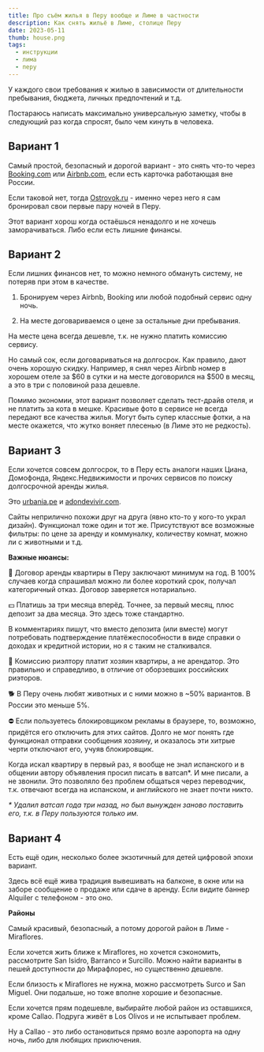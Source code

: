 ```yaml
---
title: Про съём жилья в Перу вообще и Лиме в частности
description: Как снять жильё в Лиме, столице Перу
date: 2023-05-11
thumb: house.png
tags:
  - инструкции
  - лима
  - перу
---
```


У каждого свои требования к жилью в зависимости от длительности пребывания, бюджета, личных предпочтений и т.д.

Постараюсь написать максимально универсальную заметку, чтобы в следующий раз когда спросят, было чем кинуть в человека.

## Вариант 1

Самый простой, безопасный и дорогой вариант - это снять что-то через [Booking.com](https://booking.com) или [Airbnb.com](https://airbnb.com), если есть карточка работающая вне России.

Если таковой нет, тогда [Ostrovok.ru](https://ostrovok.ru/) - именно через него я сам бронировал свои первые пару ночей в Перу.

Этот вариант хорош когда остаёшься ненадолго и не хочешь заморачиваться. Либо если есть лишние финансы.

## Вариант 2

Если лишних финансов нет, то можно немного обмануть систему, не потеряв при этом в качестве.

1. Бронируем через Airbnb, Booking или любой подобный сервис одну ночь.

2. На месте договариваемся о цене за остальные дни пребывания.

На месте цена всегда дешевле, т.к. не нужно платить комиссию сервису.

Но самый сок, если договариваться на долгосрок. Как правило, дают очень хорошую скидку. Например, я снял через Airbnb номер в хорошем отеле за $60 в сутки и на месте договорился на $500 в месяц, а это в три с половиной раза дешевле.

Помимо экономии, этот вариант позволяет сделать тест-драйв отеля, и не платить за кота в мешке. Красивые фото в сервисе не всегда передают все качества жилья. Могут быть супер классные фотки, а на месте окажется, что жутко воняет плесенью (в Лиме это не редкость).

## Вариант 3

Если хочется совсем долгосрок, то в Перу есть аналоги наших Циана, Домофонда, Яндекс.Недвижимости и прочих сервисов по поиску долгосрочной аренды жилья.

Это [urbania.pe](https://urbania.pe) и [adondevivir.com](https://www.adondevivir.com).

Сайты неприлично похожи друг на друга (явно кто-то у кого-то украл дизайн). Функционал тоже один и тот же. Присутствуют все возможные фильтры: по цене за аренду и коммуналку, количеству комнат, можно ли с животными и т.д.

**Важные нюансы:**

📃 Договор аренды квартиры в Перу заключают минимум на год. В 100% случаев когда спрашивал можно ли более короткий срок, получал категоричный отказ. Договор заверяется нотариально.

💵 Платишь за три месяца вперёд. Точнее, за первый месяц, плюс депозит за два месяца. Это здесь тоже стандартно.

В комментариях пишут, что вместо депозита (или вместе) могут потребовать подтверждение платёжеспособности в виде справки о доходах и кредитной истории, но я с таким не сталкивался.

💼 Комиссию риэлтору платит хозяин квартиры, а не арендатор. Это правильно и справедливо, в отличие от оборзевших российских риэторов.

🐕 В Перу очень любят животных и с ними можно в ~50% вариантов. В России это меньше 5%.

⛔ Если пользуетесь блокировщиком рекламы в браузере, то, возможно, придётся его отключить для этих сайтов. Долго не мог понять где функционал отправки сообщения хозяину, и оказалось эти хитрые черти отключают его, учуяв блокировщик.

Когда искал квартиру в первый раз, я вообще не знал испанского и в общении автору объявления просил писать в ватсап*. И мне писали, а не звонили. Это позволяло без проблем общаться через переводчик, т.к. отвечают всегда на испанском, и английского не знает почти никто.

_* Удалил ватсап года три назад, но был вынужден заново поставить его, т.к. в Перу пользуются только им._

## Вариант 4

Есть ещё один, несколько более экзотичный для детей цифровой эпохи вариант.

Здесь всё ещё жива традиция вывешивать на балконе, в окне или на заборе сообщение о продаже или сдаче в аренду. Если видите баннер Alquiler с телефоном - это оно.

**Районы**

Самый красивый, безопасный, а потому дорогой район в Лиме - Miraflores.

Если хочется жить ближе к Miraflores, но хочется сэкономить, рассмотрите San Isidro, Barranco и Surcillo. Можно найти варианты в пешей доступности до Мирафлорес, но существенно дешевле.

Если близость к Miraflores не нужна, можно рассмотреть Surco и San Miguel. Они подальше, но тоже вполне хорошие и безопасные.

Если хочется прям подешевле, выбирайте любой район из оставшихся, кроме Callao. Подруга живёт в Los Olivos и не испытывает проблем.

Ну а Callao - это либо остановиться прямо возле аэропорта на одну ночь, либо для любящих приключения.